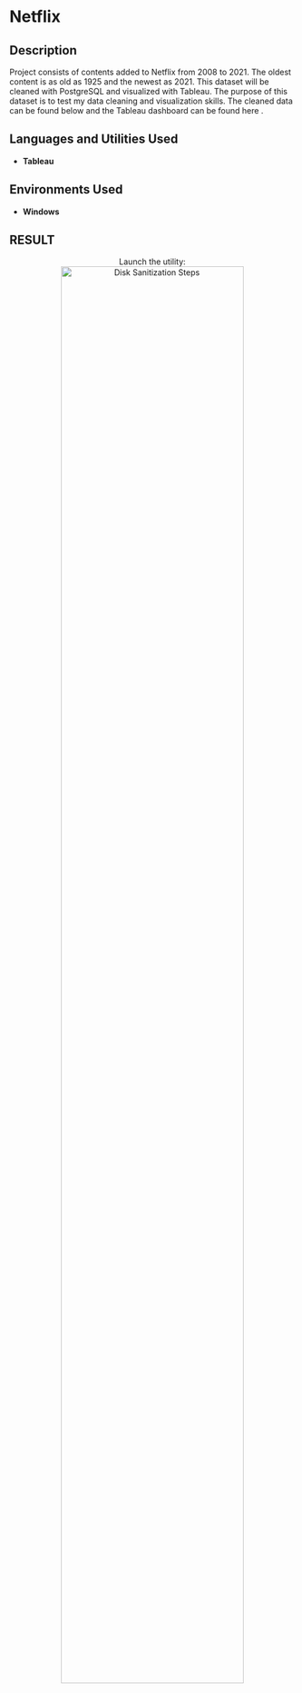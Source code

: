 <h1>Netflix</h1>

<h2>Description</h2>
Project consists of contents added to Netflix from 2008 to 2021. The oldest content is as old as 1925 and the newest as 2021. This dataset will be cleaned with PostgreSQL and visualized with Tableau. The purpose of this dataset is to test my data cleaning and visualization skills. The cleaned data can be found below and the Tableau dashboard can be found here .
<br />


<h2>Languages and Utilities Used</h2>

- <b>Tableau</b> 


<h2>Environments Used </h2>

- <b>Windows</b> 

<h2>RESULT</h2>

<p align="center">
Launch the utility: <br/>
<img src="https://imgur.com/a/XKT7fpo" height="80%" width="80%" alt="Disk Sanitization Steps"/>
<br />
</p>

<!--
 ```diff
- text in red
+ text in green
! text in orange
# text in gray
@@ text in purple (and bold)@@
```
--!>
